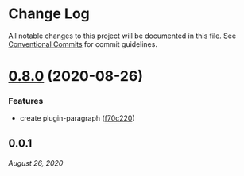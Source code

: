 # Change Log

All notable changes to this project will be documented in this file.
See [Conventional Commits](https://conventionalcommits.org) for commit guidelines.

# [0.8.0](https://github.com/coniel/slash/compare/v0.7.1...v0.8.0) (2020-08-26)


### Features

* create plugin-paragraph ([f70c220](https://github.com/coniel/slash/commit/f70c2208eb07aa58920b8bdf8a939b0420bd8971))





## 0.0.1
###### *August 26, 2020*
